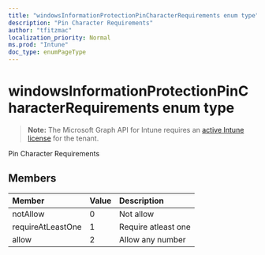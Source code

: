 ```yaml
---
title: "windowsInformationProtectionPinCharacterRequirements enum type"
description: "Pin Character Requirements"
author: "tfitzmac"
localization_priority: Normal
ms.prod: "Intune"
doc_type: enumPageType
---
```


# windowsInformationProtectionPinCharacterRequirements enum type

> **Note:** The Microsoft Graph API for Intune requires an [active Intune license](https://go.microsoft.com/fwlink/?linkid=839381) for the tenant.

Pin Character Requirements

## Members
|Member|Value|Description|
|:---|:---|:---|
|notAllow|0|Not allow|
|requireAtLeastOne|1|Require atleast one|
|allow|2|Allow any number|



